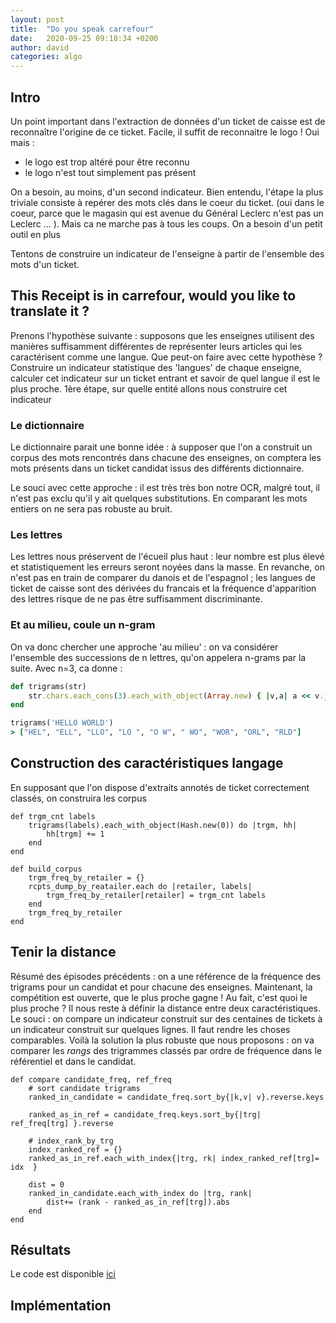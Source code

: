 ```yaml
---
layout: post
title:  "Do you speak carrefour"
date:   2020-09-25 09:18:34 +0200
author: david
categories: algo
---
```

## Intro
Un point important dans l'extraction de données d'un ticket de caisse est de reconnaître l'origine de ce ticket.
Facile, il suffit de reconnaitre le logo !
Oui mais :
* le logo est trop altéré pour être reconnu
* le logo n'est tout simplement pas présent

On a besoin, au moins, d'un second indicateur. Bien entendu, l'étape la plus triviale consiste à repérer des mots clés dans le coeur du ticket. (oui dans le coeur, parce que le magasin qui est avenue du Général Leclerc n'est pas un Leclerc ... ). Mais ca ne marche pas à tous les coups. On a besoin d'un petit outil en plus

Tentons de construire un indicateur de l'enseigne à partir de l'ensemble des mots d'un ticket.

## This Receipt is in carrefour, would you like to translate it ?
Prenons l'hypothèse suivante : supposons que les enseignes utilisent des manières suffisamment différentes de représenter leurs articles qui les caractérisent comme une langue. Que peut-on faire avec cette hypothèse ? Construire un indicateur statistique des 'langues' de chaque enseigne, calculer cet indicateur sur un ticket entrant et savoir de quel langue il est le plus proche. 1ère étape, sur quelle entité allons nous construire cet indicateur


### Le dictionnaire
Le dictionnaire parait une bonne idée : à supposer que l'on a construit un corpus des mots rencontrés dans chacune des enseignes, on comptera les mots présents dans un ticket candidat issus des différents dictionnaire.

Le souci avec cette approche : il est très très bon notre OCR, malgré tout, il n'est pas exclu qu'il y ait quelques substitutions. En comparant les mots entiers on ne sera pas robuste au bruit.

### Les lettres
Les lettres nous préservent de l'écueil plus haut : leur nombre est plus élevé et statistiquement les erreurs seront noyées dans la masse. En revanche, on n'est pas en train de comparer du danois et de l'espagnol ; les langues de ticket de caisse sont des dérivées du francais et la fréquence d'apparition des lettres risque de ne pas être suffisamment discriminante.

### Et au milieu, coule un n-gram
On va donc chercher une approche 'au milieu' : on va considérer l'ensemble des successions de n lettres, qu'on appelera n-grams par la suite.
Avec n=3, ca donne :

```ruby
def trigrams(str)
    str.chars.each_cons(3).each_with_object(Array.new) { |v,a| a << v.join }
end

trigrams('HELLO WORLD')
> ["HEL", "ELL", "LLO", "LO ", "O W", " WO", "WOR", "ORL", "RLD"]
```


## Construction des caractéristiques langage
En supposant que l'on dispose d'extraits annotés de ticket correctement classés, on construira les corpus

```
def trgm_cnt labels
    trigrams(labels).each_with_object(Hash.new(0)) do |trgm, hh|
        hh[trgm] += 1
    end
end

def build_corpus
    trgm_freq_by_retailer = {}
    rcpts_dump_by_reatailer.each do |retailer, labels|
        trgm_freq_by_retailer[retailer] = trgm_cnt labels
    end
    trgm_freq_by_retailer
end
```


## Tenir la distance
Résumé des épisodes précédents :  on a une référence de la fréquence des trigrams pour un candidat et pour chacune des enseignes. Maintenant, la compétition est ouverte, que le plus proche gagne !
Au fait, c'est quoi le plus proche ? Il nous reste à définir la distance entre deux caractéristiques. Le souci : on compare un indicateur construit sur  des centaines de tickets à un indicateur construit sur quelques lignes. Il faut rendre les choses comparables.
Voilà la solution la plus robuste que nous proposons : on va comparer les *rangs* des trigrammes classés par ordre de fréquence dans le référentiel et dans le candidat.

```
def compare candidate_freq, ref_freq
    # sort candidate trigrams
    ranked_in_candidate = candidate_freq.sort_by{|k,v| v}.reverse.keys

    ranked_as_in_ref = candidate_freq.keys.sort_by{|trg|  ref_freq[trg] }.reverse

    # index_rank_by_trg
    index_ranked_ref = {}
    ranked_as_in_ref.each_with_index{|trg, rk| index_ranked_ref[trg]= idx  }

    dist = 0
    ranked_in_candidate.each_with_index do |trg, rank|
        dist+= (rank - ranked_as_in_ref[trg]).abs
    end
end
```



## Résultats
Le code est disponible [ici](https://github.com/purchease/purchease.github.io/blob/master/code/2020-09-25-do-you-speak-carrefour/classifier.rb) 


## Implémentation



